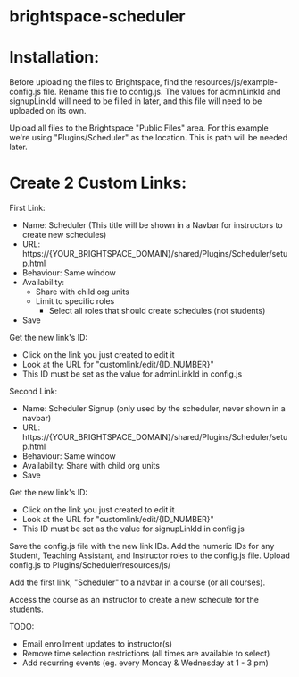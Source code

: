 # brightspace-scheduler

# Installation:

Before uploading the files to Brightspace, find the resources/js/example-config.js file. Rename this file to config.js. The values for adminLinkId and signupLinkId will need to be filled in later, and this file will need to be uploaded on its own.

Upload all files to the Brightspace "Public Files" area. For this example we're using "Plugins/Scheduler" as the location. This is path will be needed later.

# Create 2 Custom Links:

First Link:
- Name: Scheduler (This title will be shown in a Navbar for instructors to create new schedules)
- URL: https://{YOUR_BRIGHTSPACE_DOMAIN}/shared/Plugins/Scheduler/setup.html
- Behaviour: Same window
- Availability:
	- Share with child org units
	- Limit to specific roles
		- Select all roles that should create schedules (not students)
- Save

Get the new link's ID:
- Click on the link you just created to edit it
- Look at the URL for "customlink/edit/{ID_NUMBER}"
- This ID must be set as the value for adminLinkId in config.js

Second Link:
- Name: Scheduler Signup (only used by the scheduler, never shown in a navbar)
- URL: https://{YOUR_BRIGHTSPACE_DOMAIN}/shared/Plugins/Scheduler/setup.html
- Behaviour: Same window
- Availability: Share with child org units
- Save

Get the new link's ID:
- Click on the link you just created to edit it
- Look at the URL for "customlink/edit/{ID_NUMBER}"
- This ID must be set as the value for signupLinkId in config.js

Save the config.js file with the new link IDs. Add the numeric IDs for any Student, Teaching Assistant, and Instructor roles to the config.js file. Upload config.js to Plugins/Scheduler/resources/js/

Add the first link, "Scheduler" to a navbar in a course (or all courses).

Access the course as an instructor to create a new schedule for the students.

TODO:
- Email enrollment updates to instructor(s)
- Remove time selection restrictions (all times are available to select)
- Add recurring events (eg. every Monday & Wednesday at 1 - 3 pm)

